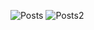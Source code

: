![Posts](https://github.com/JackowiakJacekBartek/Posts/assets/93043633/0de6a3b6-3c9d-4a5a-847d-d736a83975a4)
![Posts2](https://github.com/JackowiakJacekBartek/Posts/assets/93043633/008b5844-37ff-445b-a4d5-93268b589646)
